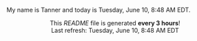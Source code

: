 My name is Tanner and today is Tuesday, June 10, 8:48 AM EDT.

<p align="center">This <i>README</i> file is generated <b>every 3 hours</b>!</br>Last refresh: Tuesday, June 10, 8:48 AM EDT<br /></p>
